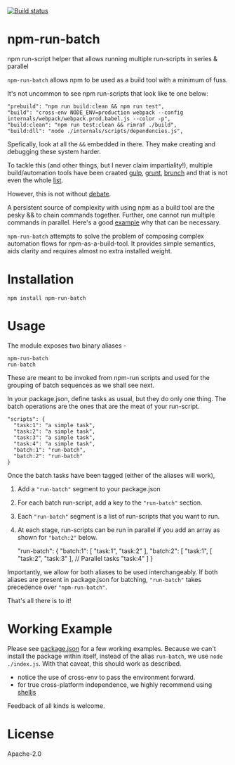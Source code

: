 [![Build status](https://travis-ci.org/sramam/npm-run-batch.svg)](https://travis-ci.org/sramam/npm-run-batch)

# npm-run-batch
npm run-script helper that allows running multiple run-scripts in series & parallel

`npm-run-batch` allows npm to be used as a build tool with a minimum of fuss.

It's not uncommon to see npm run-scripts that look like te one below:

    "prebuild": "npm run build:clean && npm run test",
    "build": "cross-env NODE_ENV=production webpack --config internals/webpack/webpack.prod.babel.js --color -p",
    "build:clean": "npm run test:clean && rimraf ./build",
    "build:dll": "node ./internals/scripts/dependencies.js",

Spefically, look at all the `&&` embedded in there. They make creating and debugging these system harder.

To tackle this (and other things, but I never claim impartiality!), multiple build/automation tools have been craated [gulp](http://gulpjs.com/), [grunt](http://gruntjs.com/), [brunch](http://brunch.io/) and that is not even the whole [list](https://github.com/sindresorhus/awesome-nodejs#build-tools).

However, this is not without [debate](https://www.google.com/?ion=1&espv=2#q=grunt%20gulp%20or%20npm).

A persistent source of complexity with using npm as a build tool are the pesky && to chain commands together. Further, one cannot run multiple commands in parallel. Here's a good [example](http://stackoverflow.com/questions/30950032/how-can-i-run-multiple-npm-scripts-in-parallel) why that can be necessary.

`npm-run-batch` attempts to solve the problem of composing complex automation flows for npm-as-a-build-tool. 
It provides simple semantics, aids clarity and requires almost no extra installed weight.

# Installation

    npm install npm-run-batch

# Usage
The module exposes two binary aliases - 

    npm-run-batch
    run-batch

These are meant to be invoked from npm-run scripts and used for the grouping of batch sequences as
we shall see next. 


In your package.json, define tasks as usual, but they do only one thing.
The batch operations are the ones that are the meat of your run-script. 


    "scripts": {
      "task:1": "a simple task",
      "task:2": "a simple task",
      "task:3": "a simple task",
      "task:4": "a simple task",
      "batch:1": "run-batch",
      "batch:2": "run-batch"
    }

Once the batch tasks have been tagged (either of the aliases will work),
1. Add a `"run-batch"` segment to your package.json
2. For each batch run-script, add a key to the `"run-batch"` section.
3. Each `"run-batch"` segment is a list of run-scripts that you want to run.
4. At each stage, run-scripts can be run in parallel if you add an array as shown for
   `"batch:2"` below.


    "run-batch": {
      "batch:1": [
        "task:1",
        "task:2"
      ],
      "batch:2": [
        "task:1",
        [ "task:2", "task:3" ], // Parallel tasks
        "task:4"
      ]
    }

Importantly, we allow for both aliases to be used interchangeably. If both aliases are present
in package.json for batching, `"run-batch"` takes precedence over `"npm-run-batch"`.

That's all there is to it!

# Working Example
Please see [package.json](./package.json) for a few working examples. Because we can't install the package within itself, instead of the alias `run-batch`, we use `node ./index.js`. With that caveat, this should work as described.

- notice the use of cross-env to pass the environment forward.
- for true cross-platform independence, we highly recommend using [shelljs](http://documentup.com/shelljs/shelljs)

Feedback of all kinds is welcome.

# License
Apache-2.0

